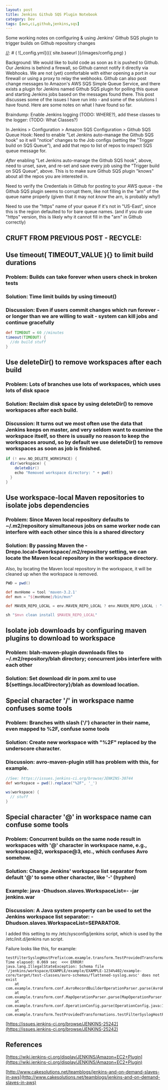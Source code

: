 ```yaml
---
layout: post
title: Jenkins Github SQS Plugin Notebook
category: Dev
tags: [aws,ci,github,jenkins,sqs]
---
```


Some working notes on configuring & using Jenkins' Github SQS plugin to trigger builds on Github repository changes

[//]: # ( we are using this comment style )
[//]: # ( ![_config.yml]({{ site.baseurl }}/images/config.png) )

Background: We would like to build code as soon as it is pushed to Github.
Our Jenkins is behind a firewall, so Github cannot notify it directly via Webhooks.
We are not (yet) comfortable with either opening a port in our firewall or using a proxy to relay the webhooks.
Github can also post change messages to Amazon's AWS SQS Simple Queue Service, and there exists a plugin for Jenkins
named Github SQS plugin for polling this queue and starting Jenkins jobs based on the messages found there.
This post discusses some of the issues I have run into - and some of the solutions I have found.
Here are some notes on what I have found so far.


Braindump:
Enable Jenkins logging (TODO: WHERE?), add these classes to the logger: (TODO: What Classes?)

In Jenkins > Configuration > Amazon SQS Configuration > Github SQS Queue Hook:
  Need to enable "Let Jenkins auto-manage the Github SQS hook" so it will "notice" changes to the Job configs (setting the "Trigger build on SQS Queue"),
and add that repo to list of repos to inspect SQS queue message for.

*After* enabling "Let Jenkins auto-manage the Github SQS hook", above, need to unset, save, and re-set and save every job using the "Trigger build on SQS Queue", above.
This is to make sure Github SQS plugin "knows" about all the repos you are interested in.

Need to verify the Credentials in Github for posting to your AWS queue - the Github SQS plugin seems to corrupt them, like not filling in the "arn" of the queue name properly (given that it may not *know* the arn, is probably why!)

Need to use the "https" name of your queue if it's not in "US-East", since this is the region defaulted to for bare queue names. (and if you *do* use "https" version, this is likely why it cannot fill in the "arn" in Github correctly)




## CRUFT FROM PREVIOUS POST - RECYCLE:

## Use timeout( TIMEOUT_VALUE ){} to limit build durations

### Problem: Builds can take forever when users check in broken tests

### Solution: Time limit builds by using timeout()

### Discussion: Even if users commit changes which run forever - or longer than we are willing to wait - system can kill jobs and continue gracefully

```groovy
def TIMEOUT = 60 //minutes
timeout(TIMEOUT) {
  //do build stuff
}
```


## Use deleteDir() to remove workspaces after each build

### Problem: Lots of branches use lots of workspaces, which uses lots of disk space

### Solution: Reclaim disk space by using deleteDir() to remove workspaces after each build.

### Discussion: It turns out we most often use the data that Jenkins keeps on master, and very seldom want to examine the workspace itself, so there is usually no reason to keep the workspaces around, so by default we use deleteDir() to remove workspaces as soon as job is finished.

```groovy
if (! env.NO_DELETE_WORKSPACE) {
  dir(workspace) {
    deleteDir()
    echo "Removed workspace directory: " + pwd()
  }
}
```


## Use workspace-local Maven repositories to isolate jobs dependencies

### Problem: Since Maven local repository defaults to ~/.m2/repository simultaneous jobs on same worker node can interfere with each other since this is a shared directory

### Solution: By passing Maven the -Drepo.local=$workspace/.m2/repository setting, we can locate the Maven local repository in the workspace directory.
Also, by locating the Maven local repository in the workspace, it will be cleaned up when the workspace is removed.

```groovy
PWD = pwd()

def mvnHome = tool 'maven-3.2.1'
def mvn = "${mvnHome}/bin/mvn"

def MAVEN_REPO_LOCAL = env.MAVEN_REPO_LOCAL ? env.MAVEN_REPO_LOCAL : "-Dmaven.repo.local=${PWD}/.m2/repository"

sh "$mvn clean install $MAVEN_REPO_LOCAL"
```


## Isolate job downloads by configuring maven plugins to download to workspace

### Problem: blah-maven-plugin downloads files to ~/.m2/repository/blah directory; concurrent jobs interfere with each other

### Solution: Set download dir in pom.xml to use ${settings.localDirectory}/blah as download location.


## Special character '/' in workspace name confuses some tools

### Problem: Branches with slash ('/') character in their name, even mapped to %2F, confuse some tools

### Solution: Create new workspace with "%2F" replaced by the underscore character.

### Discussion: avro-maven-plugin still has problem with this, for example.

```groovy
//See: https://issues.jenkins-ci.org/browse/JENKINS-30744
def workspace = pwd().replace("%2F", '_')

ws(workspace) {
  // stuff
}
```


## Special character '@' in workspace name can confuse some tools

### Problem: Concurrent builds on the same node result in workspaces with '@' character in workspace name, e.g., workspace@2, workspace@3, etc., which confuses Avro somehow.

### Solution: Change Jenkins' workspace list separator from default '@' to some other character, like '-' (hyphen)

### Example: java -Dhudson.slaves.WorkspaceList=- -jar jenkins.war

### Discussion: A Java system property can be used to set the Jenkins workspace list separator: -Dhudson.slaves.WorkspaceList=SEPARATOR.
I added this setting to my /etc/sysconfig/jenkins script, which is used by the /etc/init.d/jenkins run script.

Failure looks like this, for example:

```shell
testFilterSyslogHostPrefix(com.example.transform.TestProvidedTransformations) Time elapsed: 0.069 sec  <<< ERROR!
java.lang.IllegalStateException: Schema file '/jenkins/workspace/EXAMPLE/example/EXAMPLE-1234%402/example-core/target/test-classes/avro-schemas/flattened-syslog.avsc' does not exist
    at com.example.transform.conf.AvroRecordBuilderOperationParser.parse(AvroRecordBuilderOperationParser.java:53)
    at com.example.transform.conf.MapOperationParser.parse(MapOperationParser.java:58)
    at com.example.transform.conf.OperationConfig.parse(OperationConfig.java:108)
    at com.example.transform.TestProvidedTransformations.testFilterSyslogHostPrefix(TestProvidedTransformations.java:40)
```

[https://issues.jenkins-ci.org/browse/JENKINS-25242](https://issues.jenkins-ci.org/browse/JENKINS-25242)


## References

[https://wiki.jenkins-ci.org/display/JENKINS/Amazon+EC2+Plugin](https://wiki.jenkins-ci.org/display/JENKINS/Amazon+EC2+Plugin)
 
[http://www.cakesolutions.net/teamblogs/jenkins-and-on-demand-slaves-in-aws](http://www.cakesolutions.net/teamblogs/jenkins-and-on-demand-slaves-in-aws)
